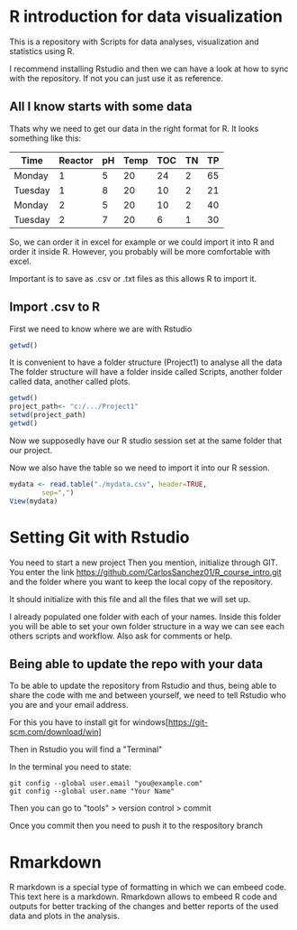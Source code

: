 # R introduction for data visualization

This is a repository with Scripts for data analyses, visualization and statistics
using R.

I recommend installing Rstudio and then we can have a look at how to sync with 
the repository. If not you can just use it as reference.

## All I know starts with some data

Thats why we need to get our data in the right format for R.
It looks something like this:

| Time    | Reactor | pH | Temp | TOC | TN | TP |
|---------|---------|----|------|-----|----|----|
| Monday  | 1       | 5  | 20   | 24  | 2  | 65 |
| Tuesday | 1       | 8  | 20   | 10  | 2  | 21 |
| Monday  | 2       | 5  | 20   | 10  | 2  | 40 |
| Tuesday | 2       | 7  | 20   | 6   | 1  | 30 |

So, we can order it in excel for example or we could import it into R and order
it inside R. However, you probably will be more comfortable with excel.

Important is to save as .csv or .txt files as this allows R to import it.

## Import .csv to R

First we need to know where we are with Rstudio

```R
getwd()
```
It is convenient to have a folder structure (Project1) to analyse all the data
The folder structure will have a folder inside called Scripts, another folder 
called data, another called plots.

```R
getwd()
project_path<- "c:/.../Project1"
setwd(project_path)
getwd()
```
Now we supposedly have our R studio session set at the same folder that our 
project.

Now we also have the table so we need to import it into our R session.

```R
mydata <- read.table("./mydata.csv", header=TRUE,
        sep=",")
View(mydata)
```

# Setting Git with Rstudio

You need to start a new project
Then you mention, initialize through GIT. You enter the link https://github.com/CarlosSanchez01/R_course_intro.git and the folder where you 
want to keep the local copy of the repository.

It should initialize with this file and all the files that we will set up.

I already populated one folder with each of your names. Inside this folder you will be able to set your own folder structure in a way we can see each others scripts and workflow. Also ask for comments or help.

## Being able to update the repo with your data

To be able to update the repository from Rstudio and thus, being able to share the code with me and between yourself, we need to tell Rstudio who you are and your email address.

For this you have to install git for windows[https://git-scm.com/download/win]

Then in Rstudio you will find a "Terminal"

In the terminal you need to state:

```
git config --global user.email "you@example.com"
git config --global user.name "Your Name"
```
Then you can go to "tools" > version control > commit 

Once you commit then you need to push it to the respository branch

# Rmarkdown

R markdown is a special type of formatting in which we can embeed code.
This text here is a markdown. Rmarkdown allows to embeed R code and outputs 
for better tracking of the changes and better reports of the used data
and plots in the analysis.